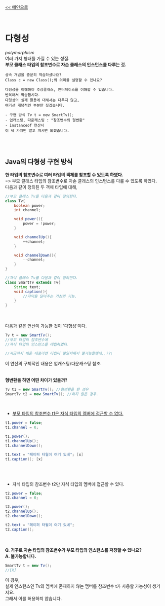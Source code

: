 [<< 메인으로](https://github.com/AtomicLiquors/Java_Wiki_Chb)

&nbsp;  


# 다형성
*polymorphism*  
여러 가지 형태를 가질 수 있는 성질.  
**부모 클래스 타입의 참조변수로 자손 클래스의 인스턴스를 다루는 것.**

```
상속 개념을 충분히 학습하셨나요?  
Class c = new Class();의 의미를 설명할 수 있나요?
```
```
다형성을 이해해야 추상클래스, 인터페이스를 이해할 수 있습니다.  
반복해서 학습합시다.
다형성의 실제 활용에 대해서는 다루지 않고, 
여기선 개념적인 부분만 짚겠습니다.
```
```
- 구현 방식 Tv t = new SmartTv();
- 업캐스팅, 다운캐스팅 : "참조변수의 형변환"
- instanceof 연산자
이 세 가지만 알고 계시면 되겠습니다.
```

&nbsp;  
&nbsp;  

## Java의 다형성 구현 방식
**한 타입의 참조변수로 여러 타입의 객체를 참조할 수 있도록 하였다.**  
=> 부모 클래스 타입의 참조변수로 자손 클래스의 인스턴스를 다룰 수 있도록 하였다.
&nbsp;  
다음과 같이 정의된 두 객체 타입에 대해,
```java
//부모 클래스 Tv를 다음과 같이 정의한다.
class Tv{
    boolean power;
    int channel;

    void power(){
        power = !power;
    }

    void channelUp(){
        ++channel;
    }

    void channelDown(){
        --channel;
    }
}
```

```java
//자식 클래스 Tv를 다음과 같이 정의한다.
class SmartTv extends Tv{
    String text;
    void caption(){
        //자막을 달아주는 가상의 기능.
    }
}
```
&nbsp;  
&nbsp;  
다음과 같은 연산이 가능한 것이 '다형성'이다.
```java
Tv t = new SmartTv();
//부모 타입의 참조변수에
//자식 타입의 인스턴스를 대입하였다.

//지금까지 배운 대로라면 타입이 불일치해서 불가능할텐데..??!
``` 
이 연산의 구체적인 내용은 업캐스팅/다운캐스팅 참조.
&nbsp;  
&nbsp;  
&nbsp;  
**형변환을 하면 어떤 차이가 있을까?**
```java
Tv t1 = new SmartTv(); //형변환을 한 경우
SmartTv t2 = new SmartTv(); //하지 않은 경우.
```
&nbsp;  
- <u>부모 타입의 참조변수 t1은 자식 타입의 멤버에 접근할 수 없다.</u>
```java
t1.power = false;
t1.channel = 0;

t1.power();
t1.channelUp();
t1.channelDown();

t1.text = "페이퍼 타월이 여기 있네"; [x]
t1.caption(); [x]
```
&nbsp;  
&nbsp;  
- 자식 타입의 참조변수 t2만 자식 타입의 멤버에 접근할 수 있다.
```java
t2.power = false;
t2.channel = 0;

t2.power();
t2.channelUp();
t2.channelDown();

t2.text = "페이퍼 타월이 여기 있네";
t2.caption();
```

&nbsp;  
&nbsp;  
**Q. 거꾸로 자손 타입의 참조변수가 부모 타입의 인스턴스를 저장할 수 있나요?**   
**A. 불가능합니다.**
```java
SmartTv t = new Tv();
//[X]
```
이 경우,  
실제 인스턴스인 Tv의 멤버에 존재하지 않는 멤버를 참조변수 t가 사용할 가능성이 생기지요.  
그래서 이를 허용하지 않습니다.

